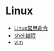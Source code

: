 # Linux

* [Linux常用命令](linux-command/linux-command.md)
* [shell编程](shell/shell.md)
* [vim](vim/vim.md)

